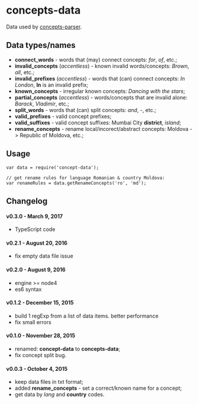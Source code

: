 # concepts-data

Data used by [concepts-parser](https://github.com/entitizer/concepts-parser-js).

## Data types/names

- **connect_words** - words that (may) connect concepts: *for*, *of*, etc.;
- **invalid_concepts** (*accentless*) - known invalid words/concepts: *Brown*, *all*, etc.;
- **invalid_prefixes** (*accentless*) - words that (can) connect concepts: *In London*, **In** is an invalid prefix;
- **known_concepts** - irregular known concepts: *Dancing with the stars*;
- **partial_concepts** (*accentless*) - words/concepts that are invalid alone: *Barack*, *Vladimir*, etc.;
- **split_words** - words that (can) split concepts: *and*, *-*, etc.;
- **valid_prefixes** - valid concept prefixes;
- **valid_suffixes** - valid concept suffixes: Mumbai City **district**, *island*;
- **rename_concepts** - rename local/incorect/abstract concepts: Moldova -> Republic of Moldova, etc.;

## Usage

```
var data = require('concept-data');

// get rename rules for language Romanian & country Moldova:
var renameRules = data.getRenameConcepts('ro', 'md');
```

## Changelog

#### v0.3.0 - March 9, 2017

- TypeScript code

#### v0.2.1 - August 20, 2016

- fix empty data file issue

#### v0.2.0 - August 9, 2016

- engine >= node4
- es6 syntax

#### v0.1.2 - December 15, 2015

- build 1 regExp from a list of data items. better performance
- fix small errors

#### v0.1.0 - November 28, 2015

- renamed: **concept-data** to **concepts-data**;
- fix concept split bug.

#### v0.0.3 - October 4, 2015

- keep data files in txt format;
- added **rename_concepts** - set a correct/known name for a concept;
- get data by *lang* and **country** codes.
